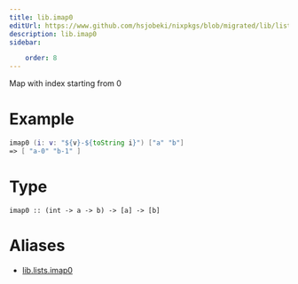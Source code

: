 ```yaml
---
title: lib.imap0
editUrl: https://www.github.com/hsjobeki/nixpkgs/blob/migrated/lib/lists.nix#L154C11
description: lib.imap0
sidebar:

    order: 8
---
```


Map with index starting from 0

# Example

```nix
imap0 (i: v: "${v}-${toString i}") ["a" "b"]
=> [ "a-0" "b-1" ]
```

# Type

```
imap0 :: (int -> a -> b) -> [a] -> [b]
```


# Aliases

- [lib.lists.imap0](/nix-doc-comments/reference/lib/lists/lib-lists-imap0)



